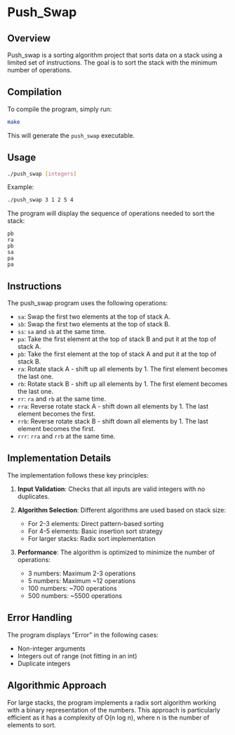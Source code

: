 # Push_Swap

## Overview
Push_swap is a sorting algorithm project that sorts data on a stack using a limited set of instructions. The goal is to sort the stack with the minimum number of operations.

## Compilation
To compile the program, simply run:
```bash
make
```
This will generate the `push_swap` executable.

## Usage
```bash
./push_swap [integers]
```

Example:
```bash
./push_swap 3 1 2 5 4
```

The program will display the sequence of operations needed to sort the stack:
```
pb
ra
pb
sa
pa
pa
```

## Instructions
The push_swap program uses the following operations:

- `sa`: Swap the first two elements at the top of stack A.
- `sb`: Swap the first two elements at the top of stack B.
- `ss`: `sa` and `sb` at the same time.
- `pa`: Take the first element at the top of stack B and put it at the top of stack A.
- `pb`: Take the first element at the top of stack A and put it at the top of stack B.
- `ra`: Rotate stack A - shift up all elements by 1. The first element becomes the last one.
- `rb`: Rotate stack B - shift up all elements by 1. The first element becomes the last one.
- `rr`: `ra` and `rb` at the same time.
- `rra`: Reverse rotate stack A - shift down all elements by 1. The last element becomes the first.
- `rrb`: Reverse rotate stack B - shift down all elements by 1. The last element becomes the first.
- `rrr`: `rra` and `rrb` at the same time.

## Implementation Details
The implementation follows these key principles:

1. **Input Validation**: Checks that all inputs are valid integers with no duplicates.
2. **Algorithm Selection**: Different algorithms are used based on stack size:
   - For 2-3 elements: Direct pattern-based sorting
   - For 4-5 elements: Basic insertion sort strategy
   - For larger stacks: Radix sort implementation

3. **Performance**: The algorithm is optimized to minimize the number of operations:
   - 3 numbers: Maximum 2-3 operations
   - 5 numbers: Maximum ~12 operations
   - 100 numbers: ~700 operations
   - 500 numbers: ~5500 operations

## Error Handling
The program displays "Error" in the following cases:
- Non-integer arguments
- Integers out of range (not fitting in an int)
- Duplicate integers

## Algorithmic Approach
For large stacks, the program implements a radix sort algorithm working with a binary representation of the numbers. This approach is particularly efficient as it has a complexity of O(n log n), where n is the number of elements to sort.
